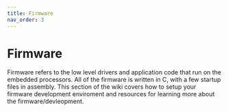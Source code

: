 ```yaml
---
title: Firmware
nav_order: 3
---
```


# Firmware
Firmware refers to the low level drivers and application code that run on the embedded processors. All of the firmware is written in C, with a few startup files in assembly. This section of the wiki covers how to setup your firmware development enviroment and resources for learning more about the firmware/devleopment.